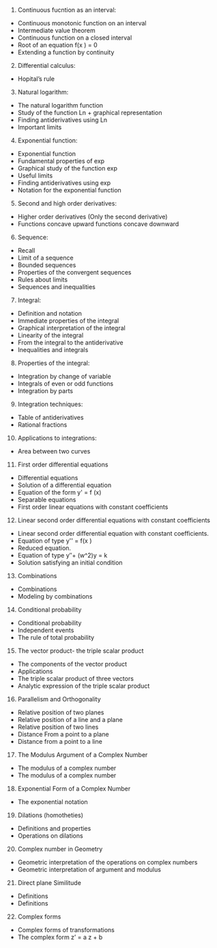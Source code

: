 1. Continuous fucntion as an interval:

- Continuous monotonic function on an interval
- Intermediate value theorem
- Continuous function on a closed interval
- Root of an equation f(x ) = 0
- Extending a function by continuity

2.  Differential calculus:

- Hopital’s rule

3. Natural logarithm:

- The natural logarithm function
- Study of the function Ln + graphical representation
- Finding antiderivatives using Ln
- Important limits

4. Exponential function:

- Exponential function
- Fundamental properties of exp
- Graphical study of the function exp
- Useful limits
- Finding antiderivatives using exp
- Notation for the exponential function

5. Second and high order derivatives:

- Higher order derivatives (Only the second derivative)
- Functions concave upward functions concave downward

6. Sequence:

- Recall
- Limit of a sequence
- Bounded sequences
- Properties of the convergent sequences
- Rules about limits
- Sequences and inequalities

7. Integral:

- Definition and notation
- Immediate properties of the integral
- Graphical interpretation of the integral
- Linearity of the integral
- From the integral to the antiderivative
- Inequalities and integrals

8. Properties of the integral:

- Integration by change of variable
- Integrals of even or odd functions
- Integration by parts

9. Integration techniques:

- Table of antiderivatives
- Rational fractions

10. Applications to integrations:

- Area between two curves

11. First order differential equations

- Differential equations
- Solution of a differential equation
- Equation of the form y' = f (x)
- Separable equations
- First order linear equations with constant coefficients

12. Linear second order differential equations with constant coefficients

- Linear second order differential equation with constant coefficients.
- Equation of type y'' = f(x )
- Reduced equation.
- Equation of type y″+ (w^2)y = k
- Solution satisfying an initial condition

13. Combinations

- Combinations
- Modeling by combinations

14. Conditional probability

- Conditional probability
- Independent events
- The rule of total probability

15. The vector product- the triple scalar product

- The components of the vector product
- Applications
- The triple scalar product of three vectors
- Analytic expression of the triple scalar product

16. Parallelism and Orthogonality

- Relative position of two planes
- Relative position of a line and a plane
- Relative position of two lines
- Distance From a point to a plane
- Distance from a point to a line

17. The Modulus Argument of a Complex Number

- The modulus of a complex number
- The modulus of a complex number

18. Exponential Form of a Complex Number

- The exponential notation

19. Dilations (homotheties)

- Definitions and properties
- Operations on dilations

20. Complex number in Geometry

- Geometric interpretation of the operations on complex numbers
- Geometric interpretation of argument and modulus

21. Direct plane Similitude

- Definitions
- Definitions

22. Complex forms

- Complex forms of transformations
- The complex form z’ = a z + b

<!-- 1. Logic.
2. Systems of Linear Equations.
3. The vector product. The triple scalar product.
4. Planes and lines.
5. Parallelism and orthogonality.
6. Equation of a sphere.
7. Metric relations in a triangle.
8. Trigonometric equations.
9. The modulus and argument of a complex number.
10. The exponential form of a complex number.
11. Equations with complex coefficients.
12. Groups.
13. Dilations (Homotheties).
14. Displacements.
15. Complex numbers in geometry.
16. Level curves.
17. Direct plane similitude.
18. Complex forms.
19. Concis: the equations.
20. Concis: the properties.
21. Self evaluation, answers, and hints. -->
